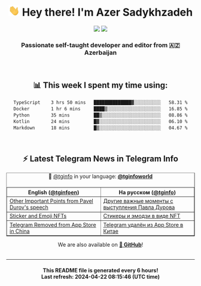 <div align="center">
	<div>
		<h1>
      <img src="./assets/hi.gif" width="30px"> Hey there! I'm Azer Sadykhzadeh
    </h1>
    <img height="18" src="https://komarev.com/ghpvc/?username=sadykhzadeh&label=Views&color=2081c1&style=flat-square" />
		<a href="https://wakatime.com/Azer"> <img height="18" src="https://wakatime.com/badge/user/f80ae27a-c328-426f-a381-bc84136e2dd6.svg" /> </a>
    <h3>
      Passionate self-taught developer and editor from 🇦🇿 Azerbaijan
    </h3>
  </div>
  <br>

<h2>📊 This week I spent my time using:</h2>

<!--START_SECTION:waka-->

```txt
TypeScript    3 hrs 50 mins   ██████████████▓░░░░░░░░░░   58.31 %
Docker        1 hr 6 mins     ████▒░░░░░░░░░░░░░░░░░░░░   16.85 %
Python        35 mins         ██▒░░░░░░░░░░░░░░░░░░░░░░   08.86 %
Kotlin        24 mins         █▓░░░░░░░░░░░░░░░░░░░░░░░   06.10 %
Markdown      18 mins         █▒░░░░░░░░░░░░░░░░░░░░░░░   04.67 %
```

<!--END_SECTION:waka-->

<br>

<h2>⚡️ Latest Telegram News in Telegram Info</h2>
  <table border>
		<tr>
			<th width="50%">English (<a href="https://t.me/tginfoen">@tginfoen</a>)</th>
			<th>На русском (<a href="https://t.me/tginfo">@tginfo</a>)</th>
		</tr>
		<caption>🚩 <a href="https://t.me/tginfo">@tginfo</a> in your language: <a href="https://t.me/tginfoworld"><b>@tginfoworld</b></a><caption/>
  <tr><td><a href="https://t.me/tginfoen/1902">Other Important Points from Pavel Durov's speech</a></td>
    <td><a href="https://t.me/tginfo/4000">Другие важные моменты с выступления Павла Дурова</a></td></tr><tr><td><a href="https://t.me/tginfoen/1901">Sticker and Emoji NFTs</a></td>
    <td><a href="https://t.me/tginfo/3999">Стикеры и эмодзи в виде NFT</a></td></tr><tr><td><a href="https://t.me/tginfoen/1900">Telegram Removed from App Store in China</a></td>
    <td><a href="https://t.me/tginfo/3998">Telegram удалён из App Store в Китае</a></td></tr>
</table>
We are also available on <a href="https://github.com/tginfo"><b>🐙 GitHub</b></a>!
</div>

<br>
<hr>
<h4 align="center">This README file is generated <b>every 6 hours</b>!</br>Last refresh: <b>2024-04-22 08:15:46 (UTC time)</b></h4>

